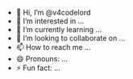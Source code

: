 - 👋 Hi, I’m @v4codelord
- 👀 I’m interested in ...
- 🌱 I’m currently learning ...
- 💞️ I’m looking to collaborate on ...
- 📫 How to reach me ...
- 😄 Pronouns: ...
- ⚡ Fun fact: ...

<!---
v4codelord/v4codelord is a ✨ special ✨ repository because its `README.md` (this file) appears on your GitHub profile.
You can click the Preview link to take a look at your changes.
--->
